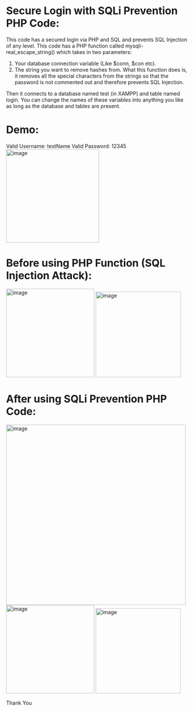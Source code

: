 # Secure Login with SQLi Prevention PHP Code:
This code has a secured login via PHP and SQL and prevents SQL Injection of any level.
This code has a PHP function called mysqli-real_escape_string() which takes in two parameters:
1. Your database connection variable (Like $conn, $con etc).
2. The string you want to remove hashes from.
What this function does is, it removes all the special characters from the strings so that the password is not commented out and 
therefore prevents SQL Injection.

Then it connects to a database named test (in XAMPP) and table named login. You can change the names of these variables into
anything you like as long as the database and tables are present.

# Demo:
Valid Username: testName
Valid Password: 12345
<img width="254" alt="image" src="https://user-images.githubusercontent.com/108524555/226086519-54f0a14a-63f0-40ee-984b-10a6c9683401.png">

# Before using PHP Function (SQL Injection Attack):
<img width="241" alt="image" src="https://user-images.githubusercontent.com/108524555/226086566-b2c7e827-f9fa-411a-b087-832ec0a6d776.png">
<img width="233" alt="image" src="https://user-images.githubusercontent.com/108524555/226086668-47ecc885-d18a-4040-9e52-66474337cd3c.png">

# After using SQLi Prevention PHP Code:
<img width="491" alt="image" src="https://user-images.githubusercontent.com/108524555/226087087-0d8d407e-f5dd-409a-bc11-7e9c95471212.png">
<img width="241" alt="image" src="https://user-images.githubusercontent.com/108524555/226086566-b2c7e827-f9fa-411a-b087-832ec0a6d776.png">
<img width="232" alt="image" src="https://user-images.githubusercontent.com/108524555/226087135-85829d36-395f-4a41-aef0-4fd4dad62129.png">


Thank You
